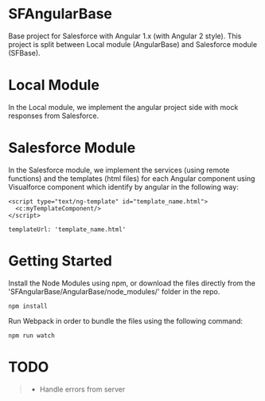 # SFAngularBase
Base project for Salesforce with Angular 1.x (with Angular 2 style).
This project is split between Local module (AngularBase) and Salesforce module (SFBase).

# Local Module
In the Local module, we implement the angular project side with mock responses from Salesforce.

# Salesforce Module
In the Salesforce module, we implement the services (using remote functions) and the templates (html files) for each Angular component using Visualforce component which identify by angular in the following way: 
```
<script type="text/ng-template" id="template_name.html">
  <c:myTemplateComponent/>
</script>
```
```
templateUrl: 'template_name.html'
```

# Getting Started
Install the Node Modules using npm, or download the files directly from the 'SFAngularBase/AngularBase/node_modules/' folder in the repo.
```
npm install
```

Run Webpack in order to bundle the files using the following command:
```
npm run watch
```

# TODO
> - Handle errors from server
